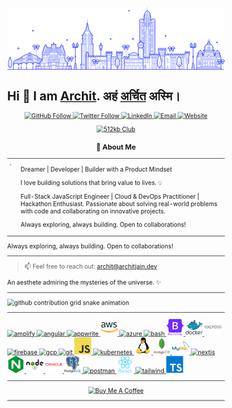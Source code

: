 ![Banner](./bnr.png)
---
# Hi 👋 I am [Archit](https://architjain.dev/). अहं [अर्चित](https://architjain.dev/) अस्मि।
<p align="center">
  <a href="https://github.architjain.dev">
    <img src="https://img.shields.io/github/followers/Archit-Jain-Github?label=Follow&style=social" alt="GitHub Follow">
  </a>
  <a href="https://x.architjain.dev">
    <img src="https://img.shields.io/twitter/follow/thissarchitjain?style=social" alt="Twitter Follow">
  </a>
  <a href="https://linkedin.architjain.dev">
    <img src="https://img.shields.io/badge/LinkedIn--blue?style=social&logo=linkedin" alt="LinkedIn">
  </a>
  <a href="mailto:archit@architjain.dev">
    <img src="https://img.shields.io/badge/Mail-archit@architjain.dev-D14836?style=flat&logo=gmail&logoColor=white" alt="Email">
  </a>
  <a href="https://architjain.dev">
    <img src="https://img.shields.io/badge/Visit-architjain.dev-0A66C2?style=flat&logo=google-chrome&logoColor=white" alt="Website">
  </a>
</p>

<p align="center">
  <a href="https://512kb.club/" target="_blank" >
    <img src="https://res.cloudinary.com/ddttmlcvy/image/upload/v1723821661/512kb_club_ftptxt.png" alt="512kb Club" width="35%">
  </a>
</p>

<h3 align="center">🚀 About Me</h3>

<table>
  <tr>
    <td style="vertical-align: top; padding-right: 15px;">
      <img src="octocat.png" alt="Octocat mascot" style="max-height: 10px; width: auto;" />
    </td>
    <td style="vertical-align: top;">
      <p>Dreamer | Developer | Builder with a Product Mindset</p>
      <p>I love building solutions that bring value to lives. 💡</p>
      <p>Full-Stack JavaScript Engineer | Cloud & DevOps Practitioner | Hackathon Enthusiast. Passionate about solving real-world problems with code and collaborating on innovative projects.</p>
      <p>Always exploring, always building. Open to collaborations!</p>
    </td>
  </tr>
</table>



Always exploring, always building. Open to collaborations!

---

> 📫 Feel free to reach out: [archit@architjain.dev](mailto:archit@architjain.dev)



<p align="left">
An aesthete admiring the mysteries of the universe. ✨
</p>

---

<picture align="center">
  <source media="(prefers-color-scheme: dark)" srcset="https://github.com/Archit-Jain-Github/Archit-Jain-Github/blob/output/github-contribution-grid-snake-dark.svg">
  <source media="(prefers-color-scheme: light)" srcset="https://github.com/Archit-Jain-Github/Archit-Jain-Github/blob/output/github-contribution-grid-snake.svg">
  <img alt="github contribution grid snake animation" src="https://github.com/Archit-Jain-Github/Archit-Jain-Github/blob/output/github-contribution-grid-snake.svg">
</picture>

---

<p align="left"> <a href="https://aws.amazon.com/amplify/" target="_blank" rel="noreferrer"> <img src="https://docs.amplify.aws/assets/logo-dark.svg" alt="amplify" width="40" height="40"/> </a> <a href="https://angular.io" target="_blank" rel="noreferrer"> <img src="https://angular.io/assets/images/logos/angular/angular.svg" alt="angular" width="40" height="40"/> </a> <a href="https://appwrite.io" target="_blank" rel="noreferrer"> <img src="https://www.vectorlogo.zone/logos/appwriteio/appwriteio-icon.svg" alt="appwrite" width="40" height="40"/> </a> <a href="https://aws.amazon.com" target="_blank" rel="noreferrer"> <img src="https://raw.githubusercontent.com/devicons/devicon/master/icons/amazonwebservices/amazonwebservices-original-wordmark.svg" alt="aws" width="40" height="40"/> </a> <a href="https://azure.microsoft.com/en-in/" target="_blank" rel="noreferrer"> <img src="https://www.vectorlogo.zone/logos/microsoft_azure/microsoft_azure-icon.svg" alt="azure" width="40" height="40"/> </a> <a href="https://www.gnu.org/software/bash/" target="_blank" rel="noreferrer"> <img src="https://www.vectorlogo.zone/logos/gnu_bash/gnu_bash-icon.svg" alt="bash" width="40" height="40"/> </a> <a href="https://getbootstrap.com" target="_blank" rel="noreferrer"> <img src="https://raw.githubusercontent.com/devicons/devicon/master/icons/bootstrap/bootstrap-plain-wordmark.svg" alt="bootstrap" width="40" height="40"/> </a> <a href="https://www.docker.com/" target="_blank" rel="noreferrer"> <img src="https://raw.githubusercontent.com/devicons/devicon/master/icons/docker/docker-original-wordmark.svg" alt="docker" width="40" height="40"/> </a> <a href="https://expressjs.com" target="_blank" rel="noreferrer"> <img src="https://raw.githubusercontent.com/devicons/devicon/master/icons/express/express-original-wordmark.svg" alt="express" width="40" height="40"/> </a> <a href="https://firebase.google.com/" target="_blank" rel="noreferrer"> <img src="https://www.vectorlogo.zone/logos/firebase/firebase-icon.svg" alt="firebase" width="40" height="40"/> </a> <a href="https://cloud.google.com" target="_blank" rel="noreferrer"> <img src="https://www.vectorlogo.zone/logos/google_cloud/google_cloud-icon.svg" alt="gcp" width="40" height="40"/> </a> <a href="https://git-scm.com/" target="_blank" rel="noreferrer"> <img src="https://www.vectorlogo.zone/logos/git-scm/git-scm-icon.svg" alt="git" width="40" height="40"/> </a> <a href="https://developer.mozilla.org/en-US/docs/Web/JavaScript" target="_blank" rel="noreferrer"> <img src="https://raw.githubusercontent.com/devicons/devicon/master/icons/javascript/javascript-original.svg" alt="javascript" width="40" height="40"/> </a> <a href="https://kubernetes.io" target="_blank" rel="noreferrer"> <img src="https://www.vectorlogo.zone/logos/kubernetes/kubernetes-icon.svg" alt="kubernetes" width="40" height="40"/> </a> <a href="https://www.linux.org/" target="_blank" rel="noreferrer"> <img src="https://raw.githubusercontent.com/devicons/devicon/master/icons/linux/linux-original.svg" alt="linux" width="40" height="40"/> </a> <a href="https://www.mongodb.com/" target="_blank" rel="noreferrer"> <img src="https://raw.githubusercontent.com/devicons/devicon/master/icons/mongodb/mongodb-original-wordmark.svg" alt="mongodb" width="40" height="40"/> </a> <a href="https://www.mysql.com/" target="_blank" rel="noreferrer"> <img src="https://raw.githubusercontent.com/devicons/devicon/master/icons/mysql/mysql-original-wordmark.svg" alt="mysql" width="40" height="40"/> </a> <a href="https://nextjs.org/" target="_blank" rel="noreferrer"> <img src="https://cdn.worldvectorlogo.com/logos/nextjs-2.svg" alt="nextjs" width="40" height="40"/> </a> <a href="https://www.nginx.com" target="_blank" rel="noreferrer"> <img src="https://raw.githubusercontent.com/devicons/devicon/master/icons/nginx/nginx-original.svg" alt="nginx" width="40" height="40"/> </a> <a href="https://nodejs.org" target="_blank" rel="noreferrer"> <img src="https://raw.githubusercontent.com/devicons/devicon/master/icons/nodejs/nodejs-original-wordmark.svg" alt="nodejs" width="40" height="40"/> </a> <a href="https://www.oracle.com/" target="_blank" rel="noreferrer"> <img src="https://raw.githubusercontent.com/devicons/devicon/master/icons/oracle/oracle-original.svg" alt="oracle" width="40" height="40"/> </a> <a href="https://www.postgresql.org" target="_blank" rel="noreferrer"> <img src="https://raw.githubusercontent.com/devicons/devicon/master/icons/postgresql/postgresql-original-wordmark.svg" alt="postgresql" width="40" height="40"/> </a> <a href="https://postman.com" target="_blank" rel="noreferrer"> <img src="https://www.vectorlogo.zone/logos/getpostman/getpostman-icon.svg" alt="postman" width="40" height="40"/> </a> <a href="https://reactjs.org/" target="_blank" rel="noreferrer"> <img src="https://raw.githubusercontent.com/devicons/devicon/master/icons/react/react-original-wordmark.svg" alt="react" width="40" height="40"/> </a> <a href="https://tailwindcss.com/" target="_blank" rel="noreferrer"> <img src="https://www.vectorlogo.zone/logos/tailwindcss/tailwindcss-icon.svg" alt="tailwind" width="40" height="40"/> </a> <a href="https://www.typescriptlang.org/" target="_blank" rel="noreferrer"> <img src="https://raw.githubusercontent.com/devicons/devicon/master/icons/typescript/typescript-original.svg" alt="typescript" width="40" height="40"/> </a> </p>

---


<p align="center"><a href="https://www.buymeacoffee.com/architjain" target="_blank"><img src="https://cdn.buymeacoffee.com/buttons/v2/default-yellow.png" alt="Buy Me A Coffee" style="height: 3rem !important;width: 10rem !important;" ></a></p>

---
